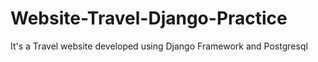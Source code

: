 # Website-Travel-Django-Practice
It's a Travel website developed using Django Framework and Postgresql
